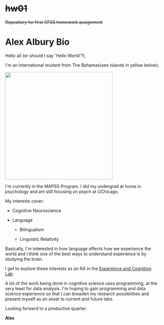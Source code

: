 # ~~hw01~~
~~Repository for first CFSS homework assignment~~

# Alex Albury Bio
Hello all (or should I say 'Hello World'?),

I'm an international student from The Bahamas(see islands in yellow below).

<img src="http://i.infopls.com/images/mbahama.gif" width="350" height="350" />

I'm currently in the MAPSS Program. I did my undergrad at home in psychology and am still focusing on psych at UChicago. 

My interests cover:

- Cognitive Neuroscience

- Language

    - Bilingualism
  
    - Linguistic Relativity

Basically, I'm interested in how language affects how we experience the world and I think one of the best ways to understand experience is by studying the brain. 

I get to explore these interests as an RA in the [Expereince and Cognition Lab](http://www.casasanto.com/).

A lot of the work being done in cognitive science uses programming, at the very least for data analysis. I'm hoping to gain programming and data science experience so that I can broaden my research possibilities and present myself as an asset to current and future labs.

Looking forward to a productive quarter.

**Alex**

